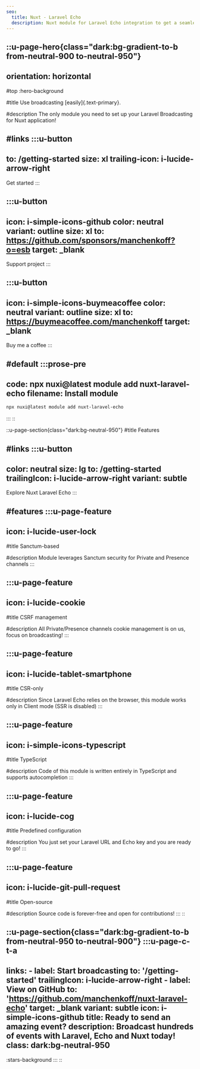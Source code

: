```yaml
---
seo:
  title: Nuxt - Laravel Echo
  description: Nuxt module for Laravel Echo integration to get a seamless experience with application broadcasting.
---
```


::u-page-hero{class="dark:bg-gradient-to-b from-neutral-900 to-neutral-950"}
---
orientation: horizontal
---
#top
:hero-background

#title
Use broadcasting [easily]{.text-primary}.

#description
The only module you need to set up your Laravel Broadcasting for Nuxt application!

#links
  :::u-button
  ---
  to: /getting-started
  size: xl
  trailing-icon: i-lucide-arrow-right
  ---
  Get started
  :::

  :::u-button
  ---
  icon: i-simple-icons-github
  color: neutral
  variant: outline
  size: xl
  to: https://github.com/sponsors/manchenkoff?o=esb
  target: _blank
  ---
  Support project
  :::

  :::u-button
  ---
  icon: i-simple-icons-buymeacoffee
  color: neutral
  variant: outline
  size: xl
  to: https://buymeacoffee.com/manchenkoff
  target: _blank
  ---
  Buy me a coffee
  :::


#default
  :::prose-pre
  ---
  code: npx nuxi@latest module add nuxt-laravel-echo
  filename: Install module
  ---

  ```bash
  npx nuxi@latest module add nuxt-laravel-echo
  ```
  :::
::

::u-page-section{class="dark:bg-neutral-950"}
#title
Features

#links
  :::u-button
  ---
  color: neutral
  size: lg
  to: /getting-started
  trailingIcon: i-lucide-arrow-right
  variant: subtle
  ---
  Explore Nuxt Laravel Echo
  :::

#features
  :::u-page-feature
  ---
  icon: i-lucide-user-lock
  ---
  #title
  Sanctum-based

  #description
  Module leverages Sanctum security for Private and Presence channels 
  :::

  :::u-page-feature
  ---
  icon: i-lucide-cookie
  ---
  #title
  CSRF management

  #description
  All Private/Presence channels cookie management is on us, focus on broadcasting!
  :::

  :::u-page-feature
  ---
  icon: i-lucide-tablet-smartphone
  ---
  #title
  CSR-only

  #description
  Since Laravel Echo relies on the browser, this module works only in Client mode (SSR is disabled)
  :::

  :::u-page-feature
  ---
  icon: i-simple-icons-typescript
  ---
  #title
  TypeScript

  #description
  Code of this module is written entirely in TypeScript and supports autocompletion
  :::

  :::u-page-feature
  ---
  icon: i-lucide-cog
  ---
  #title
  Predefined configuration

  #description
  You just set your Laravel URL and Echo key and you are ready to go! 
  :::

  :::u-page-feature
  ---
  icon: i-lucide-git-pull-request
  ---
  #title
  Open-source

  #description
  Source code is forever-free and open for contributions!
  :::
::

::u-page-section{class="dark:bg-gradient-to-b from-neutral-950 to-neutral-900"}
  :::u-page-c-t-a
  ---
  links:
    - label: Start broadcasting
      to: '/getting-started'
      trailingIcon: i-lucide-arrow-right
    - label: View on GitHub
      to: 'https://github.com/manchenkoff/nuxt-laravel-echo'
      target: _blank
      variant: subtle
      icon: i-simple-icons-github
  title: Ready to send an amazing event?
  description: Broadcast hundreds of events with Laravel, Echo and Nuxt today!
  class: dark:bg-neutral-950
  ---

  :stars-background
  :::
::

